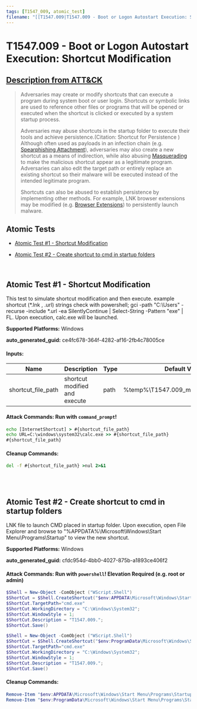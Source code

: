 ```yaml
---
tags: [T1547_009, atomic_test]
filename: "[[T1547.009|T1547.009 - Boot or Logon Autostart Execution: Shortcut Modification]]"
---
```


# T1547.009 - Boot or Logon Autostart Execution: Shortcut Modification
## [Description from ATT&CK](https://attack.mitre.org/techniques/T1547/009)
<blockquote>Adversaries may create or modify shortcuts that can execute a program during system boot or user login. Shortcuts or symbolic links are used to reference other files or programs that will be opened or executed when the shortcut is clicked or executed by a system startup process.

Adversaries may abuse shortcuts in the startup folder to execute their tools and achieve persistence.(Citation: Shortcut for Persistence ) Although often used as payloads in an infection chain (e.g. [Spearphishing Attachment](https://attack.mitre.org/techniques/T1566/001)), adversaries may also create a new shortcut as a means of indirection, while also abusing [Masquerading](https://attack.mitre.org/techniques/T1036) to make the malicious shortcut appear as a legitimate program. Adversaries can also edit the target path or entirely replace an existing shortcut so their malware will be executed instead of the intended legitimate program.

Shortcuts can also be abused to establish persistence by implementing other methods. For example, LNK browser extensions may be modified (e.g. [Browser Extensions](https://attack.mitre.org/techniques/T1176)) to persistently launch malware.</blockquote>

## Atomic Tests

- [Atomic Test #1 - Shortcut Modification](#atomic-test-1---shortcut-modification)

- [Atomic Test #2 - Create shortcut to cmd in startup folders](#atomic-test-2---create-shortcut-to-cmd-in-startup-folders)


<br/>

## Atomic Test #1 - Shortcut Modification
This test to simulate shortcut modification and then execute. example shortcut (*.lnk , .url) strings check with powershell;
gci -path "C:\Users" -recurse -include *.url -ea SilentlyContinue | Select-String -Pattern "exe" | FL.
Upon execution, calc.exe will be launched.

**Supported Platforms:** Windows


**auto_generated_guid:** ce4fc678-364f-4282-af16-2fb4c78005ce





#### Inputs:
| Name | Description | Type | Default Value |
|------|-------------|------|---------------|
| shortcut_file_path | shortcut modified and execute | path | %temp%&#92;T1547.009_modified_shortcut.url|


#### Attack Commands: Run with `command_prompt`! 


```cmd
echo [InternetShortcut] > #{shortcut_file_path}
echo URL=C:\windows\system32\calc.exe >> #{shortcut_file_path}
#{shortcut_file_path}
```

#### Cleanup Commands:
```cmd
del -f #{shortcut_file_path} >nul 2>&1
```





<br/>
<br/>

## Atomic Test #2 - Create shortcut to cmd in startup folders
LNK file to launch CMD placed in startup folder. Upon execution, open File Explorer and browse to "%APPDATA%\Microsoft\Windows\Start Menu\Programs\Startup\"
to view the new shortcut.

**Supported Platforms:** Windows


**auto_generated_guid:** cfdc954d-4bb0-4027-875b-a1893ce406f2






#### Attack Commands: Run with `powershell`!  Elevation Required (e.g. root or admin) 


```powershell
$Shell = New-Object -ComObject ("WScript.Shell")
$ShortCut = $Shell.CreateShortcut("$env:APPDATA\Microsoft\Windows\Start Menu\Programs\Startup\T1547.009.lnk")
$ShortCut.TargetPath="cmd.exe"
$ShortCut.WorkingDirectory = "C:\Windows\System32";
$ShortCut.WindowStyle = 1;
$ShortCut.Description = "T1547.009.";
$ShortCut.Save()

$Shell = New-Object -ComObject ("WScript.Shell")
$ShortCut = $Shell.CreateShortcut("$env:ProgramData\Microsoft\Windows\Start Menu\Programs\Startup\T1547.009.lnk")
$ShortCut.TargetPath="cmd.exe"
$ShortCut.WorkingDirectory = "C:\Windows\System32";
$ShortCut.WindowStyle = 1;
$ShortCut.Description = "T1547.009.";
$ShortCut.Save()
```

#### Cleanup Commands:
```powershell
Remove-Item "$env:APPDATA\Microsoft\Windows\Start Menu\Programs\Startup\T1547.009.lnk" -ErrorAction Ignore
Remove-Item "$env:ProgramData\Microsoft\Windows\Start Menu\Programs\Startup\T1547.009.lnk" -ErrorAction Ignore
```





<br/>
